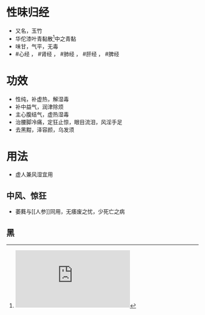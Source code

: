# 性味归经
- 又名，玉竹
- 华佗漆叶青黏散[^1]中之青黏
- 味甘，气平，无毒
- #心经 ， #肾经 ， #肺经 ， #肝经 ， #脾经 
# 功效
- 性纯，补虚热，解湿毒
- 补中益气，润津除烦
- 主心腹结气，虚热湿毒
- 治腰脚冷痛，定狂止惊，眼目流泪，风淫手足
- 去黑黚，泽容颜，乌发须
# 用法
- 虚人兼风湿宜用
## 中风、惊狂
- 萎蕤与[[人参]]同用，无痿废之忧，少死亡之病
## 黑




[^1]: ![漆叶青黏散](http://www.360doc.com/content/16/0406/09/8512084_548232863.shtml)